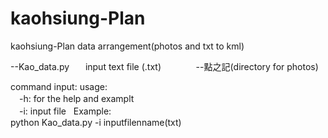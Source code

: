 # kaohsiung-Plan

kaohsiung-Plan data arrangement(photos and txt to kml)
  
--Kao_data.py  
　input text file (.txt)   
    
　　--點之記(directory for photos)   

command input:
usage:  
 　-h: for the help and examplt  
 　-i: input file 
   
Example:<br />
  python Kao_data.py -i inputfilenname(txt)
